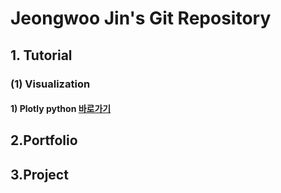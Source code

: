 # Jeongwoo Jin's Git Repository

## 1. Tutorial

### (1) Visualization
#### 1) Plotly python [바로가기](https://github.com/pizza12333/project_repo/tree/master/Tutorial/Visualization/Plotly)

## 2.Portfolio


## 3.Project

